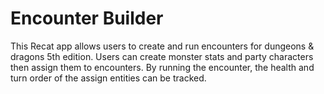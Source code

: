# Encounter Builder

This Recat app allows users to create and run encounters for dungeons & dragons 5th edition.
Users can create monster stats and party characters then assign them to encounters.
By running the encounter, the health and turn order of the assign entities can be tracked.
